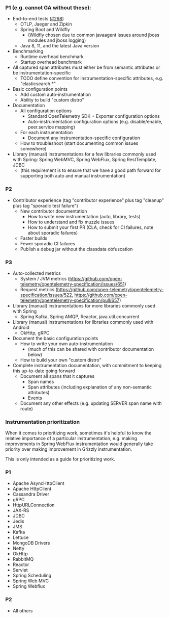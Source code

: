 ### P1 (e.g. cannot GA without these):
* End-to-end tests ([#298](https://github.com/open-telemetry/opentelemetry-java-instrumentation/issues/298#issuecomment-664162169))
  * OTLP, Jaeger and Zipkin
  * Spring Boot and Wildfly
    * (Wildfly chosen due to common javaagent issues around jboss modules and jboss logging)
  * Java 8, 11, and the latest Java version
* Benchmarking
  * Runtime overhead benchmark
  * Startup overhead benchmark
* All captured span attributes must either be from semantic attributes or be instrumentation-specific
  * TODO define convention for instrumentation-specific attributes, e.g. "elasticsearch.*"
* Basic configuration points
  * Add custom auto-instrumentation
  * Ability to build "custom distro"
* Documentation
  * All configuration options
    * Standard OpenTelemetry SDK + Exporter configuration options
    * Auto-instrumentation configuration options (e.g. disable/enable, peer.service mapping)
  * For each instrumentation
    * Document any instrumentation-specific configuration
  * How to troubleshoot (start documenting common issues somewhere)
* Library (manual) instrumentations for a few libraries commonly used with Spring:
  Spring WebMVC, Spring WebFlux, Spring RestTemplate, JDBC
  * (this requirement is to ensure that we have a good path forward for supporting both auto and manual instrumentation)

### P2
* Contributor experience (tag "contributor experience" plus tag "cleanup" plus tag "sporadic test failure")
  * New contributor documentation
    * How to write new instrumentation (auto, library, tests)
    * How to understand and fix muzzle issues
    * How to submit your first PR (CLA, check for CI failures, note about sporadic failures)
  * Faster builds
  * Fewer sporadic CI failures
  * Publish a debug jar without the classdata obfuscation

### P3
* Auto-collected metrics
  * System / JVM metrics (https://github.com/open-telemetry/opentelemetry-specification/issues/651)
  * Request metrics (https://github.com/open-telemetry/opentelemetry-specification/issues/522, https://github.com/open-telemetry/opentelemetry-specification/pull/657)
* Library (manual) instrumentations for more libraries commonly used with Spring
  * Spring Kafka, Spring AMQP, Reactor, java.util.concurrent
* Library (manual) instrumentations for libraries commonly used with Android
  * OkHttp, gRPC
* Document the basic configuration points
  * How to write your own auto-instrumentation
    * (much of this can be shared with contributor documentation below)
  * How to build your own "custom distro"
* Complete instrumentation documentation, with commitment to keeping this up-to-date going forward
  * Document all spans that it captures
    * Span names
    * Span attributes (including explanation of any non-semantic attributes)
    * Events
  * Document any other effects (e.g. updating SERVER span name with route)

### Instrumentation prioritization

When it comes to prioritizing work, sometimes it's helpful to know the relative importance of a
particular instrumentation, e.g. making improvements in Spring WebFlux instrumentation would
generally take priority over making improvement in Grizzly instrumentation.

This is only intended as a guide for prioritizing work.

### P1

* Apache AsyncHttpClient
* Apache HttpClient
* Cassandra Driver
* gRPC
* HttpURLConnection
* JAX-RS
* JDBC
* Jedis
* JMS
* Kafka
* Lettuce
* MongoDB Drivers
* Netty
* OkHttp
* RabbitMQ
* Reactor
* Servlet
* Spring Scheduling
* Spring Web MVC
* Spring Webflux

### P2

* All others
